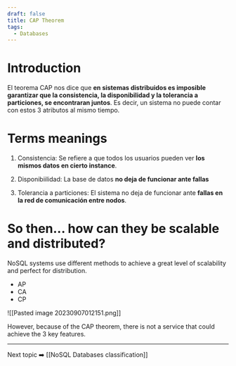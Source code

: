 ```yaml
---
draft: false
title: CAP Theorem
tags:
  - Databases
---
```

# **Introduction**

El teorema CAP nos dice que **en sistemas distribuidos es imposible garantizar que la consistencia, la disponibilidad y la tolerancia a particiones, se encontraran juntos**. Es decir, un sistema no puede contar con estos 3 atributos al mismo tiempo.

# Terms meanings

1. Consistencia: Se refiere a que todos los usuarios pueden ver **los mismos datos en cierto instance**.

2. Disponibiilidad: La base de datos **no deja de funcionar ante fallas**

3. Tolerancia a particiones: El sistema no deja de funcionar ante **fallas en la red de comunicación entre nodos**.

# So then... how can they be scalable and distributed?

NoSQL systems use different methods to achieve a great level of scalability and perfect for distribution.

* AP
* CA
* CP

![[Pasted image 20230907012151.png]]

However, because of the CAP theorem, there is not a service that could achieve the 3 key features.

---
Next topic ➡️ [[NoSQL Databases classification]]